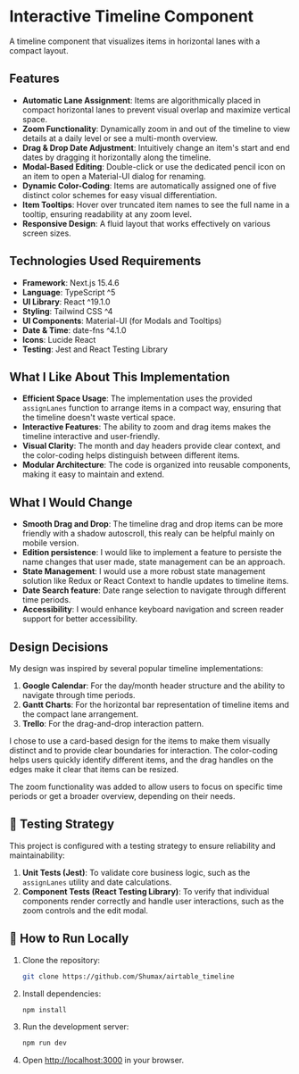 # Interactive Timeline Component

A timeline component that visualizes items in horizontal lanes with a compact layout.

## Features

- **Automatic Lane Assignment**: Items are algorithmically placed in compact horizontal lanes to prevent visual overlap and maximize vertical space.
- **Zoom Functionality**: Dynamically zoom in and out of the timeline to view details at a daily level or see a multi-month overview.
- **Drag & Drop Date Adjustment**: Intuitively change an item's start and end dates by dragging it horizontally along the timeline.
- **Modal-Based Editing**: Double-click or use the dedicated pencil icon on an item to open a Material-UI dialog for renaming.
- **Dynamic Color-Coding**: Items are automatically assigned one of five distinct color schemes for easy visual differentiation.
- **Item Tooltips**: Hover over truncated item names to see the full name in a tooltip, ensuring readability at any zoom level.
- **Responsive Design**: A fluid layout that works effectively on various screen sizes.

## Technologies Used Requirements

- **Framework**: Next.js 15.4.6
- **Language**: TypeScript ^5
- **UI Library**: React ^19.1.0
- **Styling**: Tailwind CSS ^4
- **UI Components**: Material-UI (for Modals and Tooltips)
- **Date & Time**: date-fns ^4.1.0
- **Icons**: Lucide React
- **Testing**: Jest and React Testing Library

## What I Like About This Implementation

- **Efficient Space Usage**: The implementation uses the provided `assignLanes` function to arrange items in a compact way, ensuring that the timeline doesn't waste vertical space.
- **Interactive Features**: The ability to zoom and drag items makes the timeline interactive and user-friendly.
- **Visual Clarity**: The month and day headers provide clear context, and the color-coding helps distinguish between different items.
- **Modular Architecture**: The code is organized into reusable components, making it easy to maintain and extend.

## What I Would Change

- **Smooth Drag and Drop**: The timeline drag and drop items can be more friendly with a shadow autoscroll, this realy can be helpful mainly on mobile version.
- **Edition persistence**: I would like to implement a feature to persiste the name changes that user made, state management can be an approach.
- **State Management**: I would use a more robust state management solution like Redux or React Context to handle updates to timeline items.
- **Date Search feature**: Date range selection to navigate through different time periods.
- **Accessibility**: I would enhance keyboard navigation and screen reader support for better accessibility.

## Design Decisions

My design was inspired by several popular timeline implementations:

1. **Google Calendar**: For the day/month header structure and the ability to navigate through time periods.
2. **Gantt Charts**: For the horizontal bar representation of timeline items and the compact lane arrangement.
3. **Trello**: For the drag-and-drop interaction pattern.

I chose to use a card-based design for the items to make them visually distinct and to provide clear boundaries for interaction. The color-coding helps users quickly identify different items, and the drag handles on the edges make it clear that items can be resized.

The zoom functionality was added to allow users to focus on specific time periods or get a broader overview, depending on their needs.

## 🧪 Testing Strategy

This project is configured with a testing strategy to ensure reliability and maintainability:

1.  **Unit Tests (Jest)**: To validate core business logic, such as the `assignLanes` utility and date calculations.
2.  **Component Tests (React Testing Library)**: To verify that individual components render correctly and handle user interactions, such as the zoom controls and the edit modal.

## 🏃 How to Run Locally

1.  Clone the repository:
    ```bash
    git clone https://github.com/Shumax/airtable_timeline
    ```
2.  Install dependencies:
    ```bash
    npm install
    ```
3.  Run the development server:
    ```bash
    npm run dev
    ```
4.  Open [http://localhost:3000](http://localhost:3000) in your browser.
